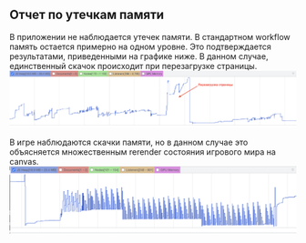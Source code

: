 ## Отчет по утечкам памяти

В приложении не наблюдается утечек памяти. В стандартном workflow память остается примерно на одном уровне. Это подтверждается результатами, приведенными на графике ниже. В данном случае, единственный скачок происходит при перезагрузке страницы.
<img src="assets/appLeaks.png" alt="appLeaks" width="1000">

В игре наблюдаются скачки памяти, но в данном случае это объясняется множественным rerender состояния игрового мира на canvas.
<img src="assets/gameLeaks.png" alt="appLeaks" width="1000">
